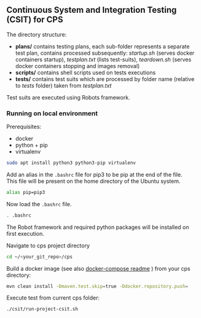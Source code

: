 <!--
  ============LICENSE_START=======================================================
   Copyright (C) 2021 Pantheon.tech.
  ================================================================================
  Licensed under the Apache License, Version 2.0 (the "License");
  you may not use this file except in compliance with the License.
  You may obtain a copy of the License at

       http://www.apache.org/licenses/LICENSE-2.0

  Unless required by applicable law or agreed to in writing, software
  distributed under the License is distributed on an "AS IS" BASIS,
  WITHOUT WARRANTIES OR CONDITIONS OF ANY KIND, either express or implied.
  See the License for the specific language governing permissions and
  limitations under the License.

  SPDX-License-Identifier: Apache-2.0
  ============LICENSE_END=========================================================
-->

## Continuous System and Integration Testing (CSIT) for CPS

The directory structure:

- **plans/** contains testing plans, each sub-folder represents a separate test plan, contains processed subsequently:
    _startup.sh_ (serves docker containers startup), _testplan.txt_ (lists test-suits), _teardown.sh_ (serves docker containers stopping and images removal)
- **scripts/** contains shell scripts used on tests executions
- **tests/** contains test suits which are processed by folder name (relative to _tests_ folder) taken from _testplan.txt_

Test suits are executed using Robots framework.

### Running on local environment

Prerequisites:
- docker
- python + pip
- virtualenv

```bash
sudo apt install python3 python3-pip virtualenv
```

Add an alias in the ```.bashrc``` file for pip3 to be pip at the end of the file. </br>
This file will be present on the home directory of the Ubuntu system.
```bash
alias pip=pip3
```

Now load the ```.bashrc``` file.
```bash
. .bashrc
```

The Robot framework and required python packages will be installed on first execution.

Navigate to cps project directory
```bash
cd ~/<your_git_repo>/cps
```

Build a docker image (see also [docker-compose readme](../docker-compose/README.md) ) from your cps directory:

```bash
mvn clean install -Dmaven.test.skip=true -Ddocker.repository.push=
```

Execute test from current cps folder:
```bash
./csit/run-project-csit.sh
```
